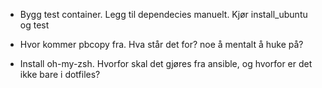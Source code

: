 * Bygg test container. Legg til dependecies manuelt. Kjør install_ubuntu og test 


* Hvor kommer pbcopy fra. Hva står det for? noe å mentalt å huke på?
* Install oh-my-zsh. Hvorfor skal det gjøres fra ansible, og hvorfor er det ikke bare i dotfiles?

